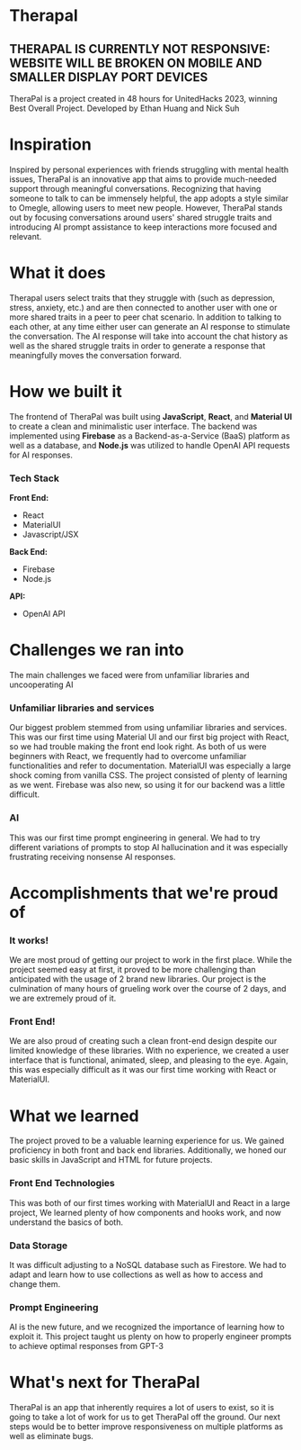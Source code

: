 # Therapal
## THERAPAL IS CURRENTLY NOT RESPONSIVE: WEBSITE WILL BE BROKEN ON MOBILE AND SMALLER DISPLAY PORT DEVICES

TheraPal is a project created in 48 hours for UnitedHacks 2023, winning Best Overall Project. Developed by Ethan Huang and Nick Suh
# Inspiration

Inspired by personal experiences with friends struggling with mental health issues, TheraPal is an innovative app that aims to provide much-needed support through meaningful conversations. Recognizing that having someone to talk to can be immensely helpful, the app adopts a style similar to Omegle, allowing users to meet new people. However, TheraPal stands out by focusing conversations around users' shared struggle traits and introducing AI prompt assistance to keep interactions more focused and relevant.

  

# What it does

Therapal users select traits that they struggle with (such as depression, stress, anxiety, etc.) and are then connected to another user with one or more shared traits in a peer to peer chat scenario. In addition to talking to each other, at any time either user can generate an AI response to stimulate the conversation. The AI response will take into account the chat history as well as the shared struggle traits in order to generate a response that meaningfully moves the conversation forward.

  

# How we built it

The frontend of TheraPal was built using **JavaScript**, **React**, and **Material UI** to create a clean and minimalistic user interface. The backend was implemented using **Firebase** as a Backend-as-a-Service (BaaS) platform as well as a database,  and **Node.js** was utilized to handle OpenAI API requests for AI responses.

### Tech Stack
**Front End:**
 - React
 - MaterialUI
 - Javascript/JSX

**Back End:**

 - Firebase
 - Node.js
 
 **API:**
 
 - OpenAI API

# Challenges we ran into
The main challenges we faced were from unfamiliar libraries and uncooperating AI
### Unfamiliar libraries and services
Our biggest problem stemmed from using unfamiliar libraries and services. This was our first time using Material UI and our first big project with React, so we had trouble making the front end look right. As both of us were beginners with React, we frequently had to overcome unfamiliar functionalities and refer to documentation. MaterialUI was especially a large shock coming from vanilla CSS. The project consisted of plenty of learning as we went. Firebase was also new, so using it for our backend was a little difficult.
### AI
This was our first time prompt engineering in general. We had to try different variations of prompts to stop AI hallucination and it was especially frustrating receiving nonsense AI responses.

# Accomplishments that we're proud of

### It works!
We are most proud of getting our project to work in the first place. While the project seemed easy at first, it proved to be more challenging than anticipated with the usage of 2 brand new libraries.  Our project is the culmination of many hours of grueling work over the course of 2 days, and we are extremely proud of it.
### Front End!
We are also proud of creating such a clean front-end design despite our limited knowledge of these libraries.  With no experience, we created a user interface that is functional, animated, sleep, and pleasing to the eye. Again, this was especially difficult as it was our first time working with React or MaterialUI.
  

# What we learned
The project proved to be a valuable learning experience for us. We gained proficiency in both front and back end libraries. Additionally, we honed our basic skills in JavaScript and HTML for future projects.

### Front End Technologies
This was both of our first times working with MaterialUI and React in a large project, We learned plenty of how components and hooks work, and now understand the basics of both.
### Data Storage
It was difficult adjusting to a NoSQL database such as Firestore. We had to adapt and learn how to use collections as well as how to access and change them.
### Prompt Engineering
AI is the new future, and we recognized the importance of learning how to exploit it. This project taught us plenty on how to properly engineer prompts to achieve optimal responses from GPT-3

  

# What's next for TheraPal

TheraPal is an app that inherently requires a lot of users to exist, so it is going to take a lot of work for us to get TheraPal off the ground. Our next steps would be to better improve responsiveness on multiple platforms as well as eliminate bugs. 



